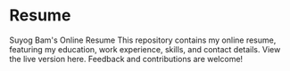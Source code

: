 # Resume
Suyog Bam's Online Resume This repository contains my online resume, featuring my education, work experience, skills, and contact details. View the live version here. Feedback and contributions are welcome!
